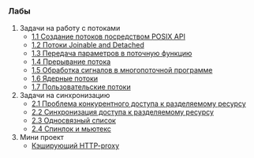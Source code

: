 
### Лабы
1. Задачи на работу с потоками
	- [1.1 Создание потоков посредством POSIX API](task1.1)
	- [1.2 Потоки Joinable and Detached](task1.2)
	- [1.3 Передача параметров в поточную функцию](task1.3)
	- [1.4 Прерывание потока](task1.4)
	- [1.5 Обработка сигналов в многопоточной программе](task1.5)
	- [1.6 Ядерные потоки](task1.6)
	- [1.7 Пользовательские потоки](task1.7)
2. Задачи на синхронизацию
	- [2.1 Проблема конкурентного доступа к разделяемому ресурсу](task2.1)
	- [2.2 Синхронизация доступа к разделяемому ресурсу](task2.2)
	- [2.3 Односвязный список](task2.3)
	- [2.4 Спинлок и мьютекс](task2.4)
3. Мини проект
	- [Кэширующий HTTP-proxy](task3)
